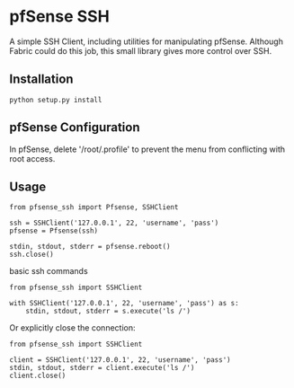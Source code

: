 pfSense SSH
===========
A simple SSH Client, including utilities for manipulating pfSense.
Although Fabric could do this job, this small library gives more control
over SSH.


Installation
------------

    python setup.py install



pfSense Configuration
----------------------
In pfSense, delete '/root/.profile' to prevent the menu from conflicting
with root access.


Usage
-----

    from pfsense_ssh import Pfsense, SSHClient

    ssh = SSHClient('127.0.0.1', 22, 'username', 'pass')
    pfsense = Pfsense(ssh)

    stdin, stdout, stderr = pfsense.reboot()
    ssh.close()


basic ssh commands

    from pfsense_ssh import SSHClient

    with SSHClient('127.0.0.1', 22, 'username', 'pass') as s:
        stdin, stdout, stderr = s.execute('ls /')


Or explicitly close the connection:

    from pfsense_ssh import SSHClient

    client = SSHClient('127.0.0.1', 22, 'username', 'pass')
    stdin, stdout, stderr = client.execute('ls /')
    client.close()
